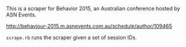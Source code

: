 This is a scraper for Behavior 2015, an Australian conference hosted by ASN Events.

http://behaviour-2015.m.asnevents.com.au/schedule/author/109465

`scrape.rb` runs the scraper given a set of session IDs.